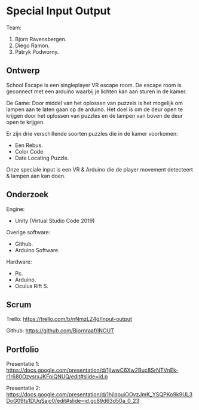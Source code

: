 # Special Input Output

Team:
1. Bjorn Ravensbergen.
2. Diego Ramon.
3. Patryk Podworny.

## Ontwerp
School Escape is een singleplayer VR escape room. De escape room is geconnect met een arduino waarbij je lichten kan aan sturen in de kamer.

De Game: Door middel van het oplossen van puzzels is het mogelijk om lampen aan te laten gaan op de arduino. Het doel is om de deur open te krijgen door het oplossen van 
puzzles en de lampen van boven de deur open te krijgen. 

Er zijn drie verschillende soorten puzzles die in de kamer voorkomen:
- Een Rebus.
- Color Code.
- Date Locating Puzzle.

Onze speciale input is een VR & Arduino die de player movement detecteert & lampen aan kan doen.

## Onderzoek
Engine:
- Unity (Virtual Studio Code 2019)

Overige software:
- Github.
- Arduino Software.

Hardware:
- Pc.
- Arduino.
- Oculus Rift S.

## Scrum
Trello: https://trello.com/b/nNmzLZ4g/input-output

Github: https://github.com/Bjornraaf/INOUT

## Portfolio
Presentatie 1: https://docs.google.com/presentation/d/1jIwwC6Xw2Buc8SrNTVnEk-r1r680OzysrxJKFpiQNUQ/edit#slide=id.p

Presentatie 2: https://docs.google.com/presentation/d/1hjlqouiOOvzJmK_YSQPKo9k9UL3DoG09ts1DUqSajc0/edit#slide=id.gc89d63d50a_0_23
